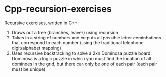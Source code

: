 Cpp-recursion-exercises
=======================

Recursive exercises, written in C++

1. Draws out a tree (branches, leaves) using recursion
2. Takes in a string of numbers and outputs all possible letter cominbations that correspond to each number (using the traditional telephone digit/alphabet mapping)
3. Uses recursive backtracking to solve a 2xn Dominosa puzzle board. Dominosa is a logic puzzle in which you must find the location of all dominoes in the grid, but there can only be one of each pair (each pair must be unique).
